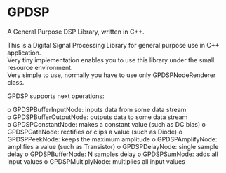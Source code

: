 # GPDSP
A General Purpose DSP Library, written in C++.  

This is a Digital Signal Processing Library for general purpose use in C++ application.  
Very tiny implementation enables you to use this library under the small resource environment.  
Very simple to use, normally you have to use only GPDSPNodeRenderer class.  

GPDSP supports next operations:  

o GPDSPBufferInputNode: inputs data from some data stream  
o GPDSPBufferOutputNode: outputs data to some data stream  
o GPDSPConstantNode: makes a constant value (such as DC bias)
o GPDSPGateNode: rectifies or clips a value (such as Diode)
o GPDSPPeekNode: keeps the maximum amplitude
o GPDSPAmplifyNode: amplifies a value (such as Transistor)
o GPDSPDelayNode: single sample delay
o GPDSPBufferNode: N samples delay
o GPDSPSumNode: adds all input values
o GPDSPMultiplyNode: multiplies all input values
